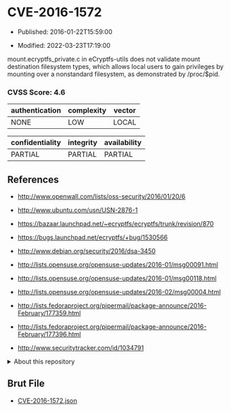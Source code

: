 # CVE-2016-1572

- Published: 2016-01-22T15:59:00

- Modified: 2022-03-23T17:19:00

mount.ecryptfs_private.c in eCryptfs-utils does not validate mount destination filesystem types, which allows local users to gain privileges by mounting over a nonstandard filesystem, as demonstrated by /proc/$pid.

### CVSS Score: **4.6**

| authentication | complexity | vector |
| --- | --- | --- |
| NONE | LOW | LOCAL |

| confidentiality | integrity | availability |
| --- | --- | --- |
| PARTIAL | PARTIAL | PARTIAL |

## References

* http://www.openwall.com/lists/oss-security/2016/01/20/6

* http://www.ubuntu.com/usn/USN-2876-1

* https://bazaar.launchpad.net/~ecryptfs/ecryptfs/trunk/revision/870

* https://bugs.launchpad.net/ecryptfs/+bug/1530566

* http://www.debian.org/security/2016/dsa-3450

* http://lists.opensuse.org/opensuse-updates/2016-01/msg00091.html

* http://lists.opensuse.org/opensuse-updates/2016-01/msg00118.html

* http://lists.opensuse.org/opensuse-updates/2016-02/msg00004.html

* http://lists.fedoraproject.org/pipermail/package-announce/2016-February/177359.html

* http://lists.fedoraproject.org/pipermail/package-announce/2016-February/177396.html

* http://www.securitytracker.com/id/1034791

<details>
<summary>About this repository</summary> 

  This repository is part of the project [Live Hack CVE](https://github.com/Live-Hack-CVE). Main website can be found [www.live-hack.org](https://www.live-hack.org) 
  
  Made by [Sn0wAlice](https://github.com/Sn0wAlice) for the people that care about security and need to have a feed of the latest CVEs. Hope you enjoy it, don't forget to star the repo and follow me on [Twitter](https://twitter.com/Sn0wAlice) and [Github](https://github.com/Sn0wAlice). And that is my [personnal website](https://www.alice-snow.me/)

  - [Home Page](https://github.com/Live-Hack-CVE)
  - [Framework](https://github.com/Live-Hack-CVE/cve-framework)
  - [CVE database](https://github.com/Live-Hack-CVE/full_database)
  - [Changelog](https://github.com/Live-Hack-CVE/Changelog)
</details>

## Brut File

* [CVE-2016-1572.json](https://raw.githubusercontent.com/Live-Hack-CVE/full_database/main/cves/2016/CVE-2016-1572.json)

